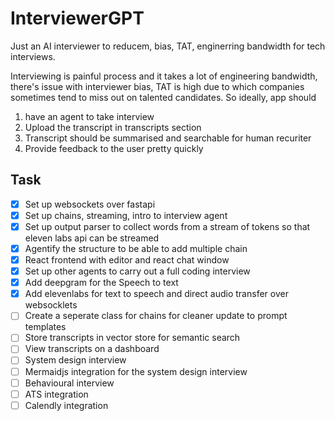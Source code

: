 # InterviewerGPT

Just an AI interviewer to reducem, bias, TAT, enginerring bandwidth for tech interviews.

Interviewing is painful process and it takes a lot of engineering bandwidth, there's issue with interviewer bias, TAT is high due to which companies sometimes tend to miss out on talented candidates. So ideally, app should
1. have an agent to take interview
2. Upload the transcript in transcripts section
3. Transcript should be summarised and searchable for human recuriter
4. Provide feedback to the user pretty quickly

## Task
- [X] Set up websockets over fastapi 
- [X] Set up chains, streaming, intro to interview agent
- [X] Set up output parser to collect words from a stream of tokens so that eleven labs api can be streamed
- [X] Agentify the structure to be able to add multiple chain
- [X] React frontend with editor and react chat window
- [X] Set up other agents to carry out a full coding interview
- [X] Add deepgram for the Speech to text
- [X] Add elevenlabs for text to speech and direct audio transfer over websocklets
- [ ] Create a seperate class for chains for cleaner update to prompt templates
- [ ] Store transcripts in vector store for semantic search
- [ ] View transcripts on a dashboard
- [ ] System design interview
- [ ] Mermaidjs integration for the system design interview
- [ ] Behavioural interview
- [ ] ATS integration
- [ ] Calendly integration
